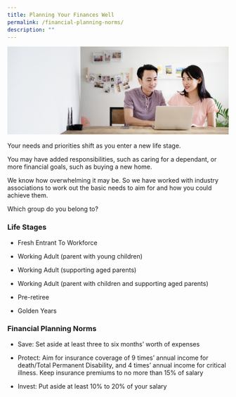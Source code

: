 ```yaml
---
title: Planning Your Finances Well
permalink: /financial-planning-norms/
description: ""
---
```

![Are Your Planning Your Finances](/images/Are%20You%20Planning%20Your%20Finances/planning%20your%20finances.jfif)

Your needs and priorities shift as you enter a new life stage. 

You may have added responsibilities, such as caring for a dependant, or more financial goals, such as buying a new home. 

We know how overwhelming it may be. So we have worked with industry associations to work out the basic needs to aim for and how you could achieve them. 

Which group do you belong to?

### Life Stages

* Fresh Entrant To Workforce

* Working Adult (parent with young children)

* Working Adult (supporting aged parents)

* Working Adult (parent with children and supporting aged parents)

* Pre-retiree

* Golden Years

### Financial Planning Norms

* Save: Set aside at least three to six months’ worth of expenses

* Protect: Aim for insurance coverage of 9 times’ annual income for death/Total Permanent Disability, and 4 times’ annual income for critical illness. Keep insurance premiums to no more than 15% of salary

* Invest: Put aside at least 10% to 20% of your salary